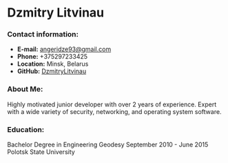 # Dzmitry Litvinau



### Contact information:
* **E-mail:** angeridze93@gmail.com
* **Phone:** +375297233425
* **Location:** Minsk, Belarus
* **GitHub:** [DzmitryLitvinau](https://github.com/DzmitryLitvinau)

### About Me:
Highly motivated junior developer with over 2 years of experience. Expert with a wide variety of security, networking, and operating system software.

### Education:
Bachelor Degree in Engineering Geodesy
September 2010 - June 2015
Polotsk State University
